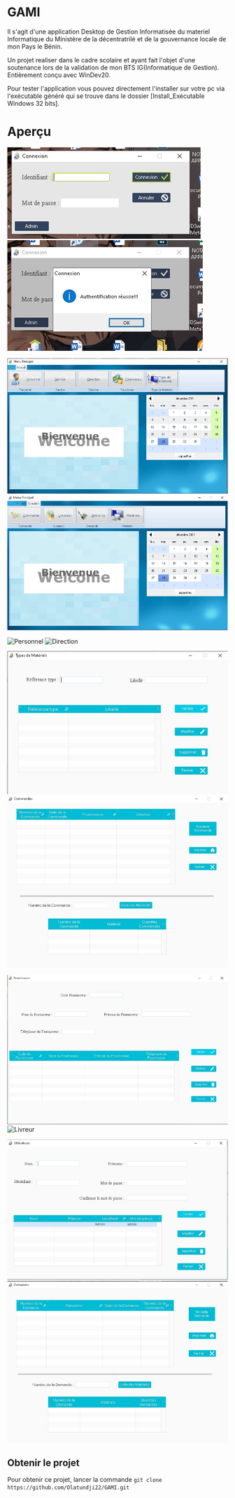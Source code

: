 # GAMI

Il s'agit d'une application Desktop de Gestion Informatisée du materiel Informatique du Ministère de la décentratrilé et de la gouvernance locale de mon Pays le Bénin.

Un projet realiser dans le cadre scolaire et ayant fait l'objet d'une soutenance lors de la validation de mon BTS IG(Informatique de Gestion). 
Entièrement conçu avec WinDev20.

Pour tester l'application vous pouvez directement l'installer sur votre pc via l'exécutable généré qui se trouve dans le dossier [Install_Exécutable Windows 32 bits].

# Aperçu

![](screen/login.jpg?raw=true "Login") ![](screen/login1.jpg?raw=true "Login 1")

![](screen/Accueil.jpg?raw=true "Accueil")  ![](screen/accueil2.jpg?raw=true "Accueil2")

![](screen/personnel.jpg?raw=true "Personnel")  ![](screen/direction.jpg?raw=true "Direction")

![](screen/materiel.jpg?raw=true "Materiel")  ![](screen/commande.jpg?raw=true "Commande")

![](screen/fournisseur.jpg?raw=true "Fournisseur")  ![](screen/livreur.jpg?raw=true "Livreur")

![](screen/utilisateur.jpg?raw=true "Utilisateur") ![](screen/demande.jpg?raw=true "Demande")


## Obtenir le projet
Pour obtenir ce projet, lancer la commande `git clone https://github.com/Olatundji22/GAMI.git`
